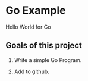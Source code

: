 # Go Example

Hello World for Go

## Goals of this project

1.  Write a simple Go Program.  

2.  Add to github.

